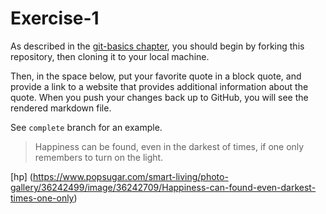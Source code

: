 # Exercise-1

As described in the [git-basics chapter](https://info201.github.io/git-basics.html), you should begin by forking this repository, then cloning it to your local machine.

Then, in the space below, put your favorite quote in a block quote, and provide a link to a website that provides additional information about the quote. When you push your changes back up to GitHub, you will see the rendered markdown file.

See `complete` branch for an example.

>Happiness can be found, even in the darkest of times, if one only remembers to turn on the light.

[hp] (https://www.popsugar.com/smart-living/photo-gallery/36242499/image/36242709/Happiness-can-found-even-darkest-times-one-only)